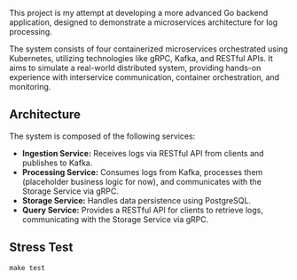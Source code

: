 This project is my attempt at developing a more advanced Go backend application, designed to demonstrate a microservices architecture for log processing.

The system consists of four containerized microservices orchestrated using Kubernetes, utilizing technologies like gRPC, Kafka, and RESTful APIs.
It aims to simulate a real-world distributed system, providing hands-on experience with interservice communication, container orchestration, and monitoring.

## Architecture

The system is composed of the following services:

- **Ingestion Service:** Receives logs via RESTful API from clients and publishes to Kafka.
- **Processing Service:** Consumes logs from Kafka, processes them (placeholder business logic for now), and communicates with the Storage Service via gRPC.
- **Storage Service:** Handles data persistence using PostgreSQL.
- **Query Service:** Provides a RESTful API for clients to retrieve logs, communicating with the Storage Service via gRPC.

## Stress Test

`make test`
